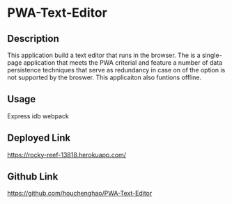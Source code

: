 # PWA-Text-Editor

## Description
This application build a text editor that runs in the browser. The is a single-page application that meets the PWA criterial and feature a number of data persistence techniques that serve as redundancy in case on of the option is not supported by the broswer. This applicaiton also funtions offline.

## Usage
Express
idb
webpack

## Deployed Link
https://rocky-reef-13818.herokuapp.com/

## Github Link
https://github.com/houchenghao/PWA-Text-Editor
